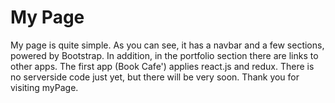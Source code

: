 # My Page

My page is quite simple. As you can see, it has a navbar and a few sections, powered by Bootstrap. In addition, in the portfolio section there are links to other apps. The first app (Book Cafe') applies react.js and redux. There is no serverside code just yet, but there will be very soon. Thank you for visiting myPage.
